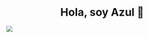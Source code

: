 <div align="center">
<h1 align="center">Hola, soy Azul</a> 👋</h1>
</div>
<img src="https://imgur.com/a/sEYFi82](https://ibb.co/v1dv90N)">
